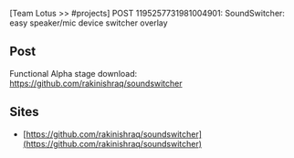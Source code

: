 [Team Lotus >> #projects] POST 1195257731981004901: SoundSwitcher: easy speaker/mic device switcher overlay 

## Post
Functional Alpha stage download: https://github.com/rakinishraq/soundswitcher

## Sites
- [https://github.com/rakinishraq/soundswitcher](https://github.com/rakinishraq/soundswitcher)
